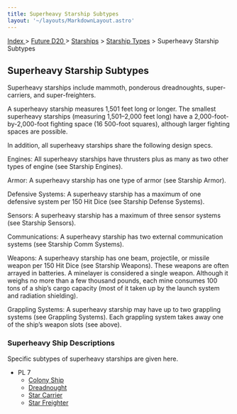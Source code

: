 ```yaml
---
title: Superheavy Starship Subtypes
layout: '~/layouts/MarkdownLayout.astro'
---
```


[ Index ](/) > [ Future D20 ](/future.d20.srd) > [Starships](/future.d20.srd/starships) > [Starship Types](/future.d20.srd/starships/starship) > Superheavy Starship Subtypes

## Superheavy Starship Subtypes

Superheavy starships include mammoth, ponderous dreadnoughts, super-carriers,
and super-freighters.

A superheavy starship measures 1,501 feet long or longer. The smallest
superheavy starships (measuring 1,501–2,000 feet long) have a 2,000-foot-
by-2,000-foot fighting space (16 500-foot squares), although larger fighting
spaces are possible.

In addition, all superheavy starships share the following design specs.

Engines: All superheavy starships have thrusters plus as many as two other
types of engine (see Starship Engines).

Armor: A superheavy starship has one type of armor (see Starship Armor).

Defensive Systems: A superheavy starship has a maximum of one defensive system
per 150 Hit Dice (see Starship Defense Systems).

Sensors: A superheavy starship has a maximum of three sensor systems (see
Starship Sensors).

Communications: A superheavy starship has two external communication systems
(see Starship Comm Systems).

Weapons: A superheavy starship has one beam, projectile, or missile weapon per
150 Hit Dice (see Starship Weapons). These weapons are often arrayed in
batteries. A minelayer is considered a single weapon. Although it weighs no
more than a few thousand pounds, each mine consumes 100 tons of a ship’s cargo
capacity (most of it taken up by the launch system and radiation shielding).

Grappling Systems: A superheavy starship may have up to two grappling systems
(see Grappling Systems). Each grappling system takes away one of the ship’s
weapon slots (see above).

### Superheavy Ship Descriptions

Specific subtypes of superheavy starships are given here.

  * PL 7
    * [Colony Ship](/future.d20.srd/starships/starship.types/superheavy.starship.subtypes/colony.ship)
    * [Dreadnought](/future.d20.srd/starships/starship.types/superheavy.starship.subtypes/dreadnought)
    * [Star Carrier](/future.d20.srd/starships/starship.types/superheavy.starship.subtypes/star.carrier)
    * [Star Freighter](/future.d20.srd/starships/starship.types/superheavy.starship.subtypes/star.freighter)

